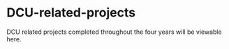 # DCU-related-projects
DCU related projects completed throughout the four years will be viewable here.
